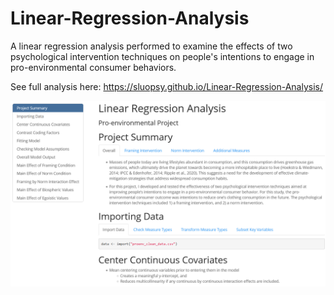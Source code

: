 # Linear-Regression-Analysis
A linear regression analysis performed to examine the effects of two psychological intervention techniques on people's intentions to engage in pro-environmental consumer behaviors.

See full analysis here: https://sluopsy.github.io/Linear-Regression-Analysis/

[![linear-regression](https://github.com/sluopsy/images/blob/main/linear-regression-ss.png?raw=true)](https://sluopsy.github.io/Linear-Regression-Analysis/)
